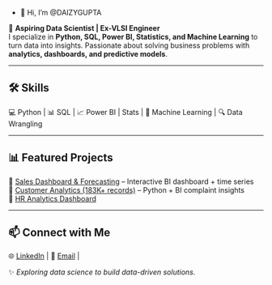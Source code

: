 - 👋 Hi, I’m @DAIZYGUPTA  

🚀 **Aspiring Data Scientist | Ex-VLSI Engineer**  
I specialize in **Python, SQL, Power BI, Statistics, and Machine Learning** to turn data into insights. Passionate about solving business problems with **analytics, dashboards, and predictive models**.  

---

## 🛠️ Skills  
💻 Python | 📊 SQL | 📈 Power BI | Stats | 🤖 Machine Learning | 🔍 Data Wrangling  

---

## 📊 Featured Projects  
🔹 [Sales Dashboard & Forecasting](https://github.com/DAIZYGUPTA/Sales-analytics-Dashboard) – Interactive BI dashboard + time series  
🔹 [Customer Analytics (183K+ records)](https://github.com/DAIZYGUPTA/customer-analytics-bi-project) – Python + BI complaint insights  
🔹 [HR Analytics Dashboard](https://github.com/DAIZYGUPTA/hr-analytics-dashboard)  

---

## 📫 Connect with Me  
🌐 [LinkedIn](inkedin.com/in/daizy-gupta-6519b388) | 📧 [Email](guptadaizy2495@gmail.com) |  

✨ *Exploring data science to build data-driven solutions.*  


<!---
DAIZYGUPTA/DAIZYGUPTA is a ✨ special ✨ repository because its `README.md` (this file) appears on your GitHub profile.
You can click the Preview link to take a look at your changes.
--->

